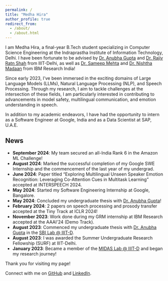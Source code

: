```yaml
---
permalink: /
title: "Medha Hira"
author_profile: true
redirect_from: 
  - /about/
  - /about.html
---
```


I am Medha Hira, a final-year B.Tech student specializing in Computer Science Engineering at the Indraprastha Institute of Information Technology, Delhi. I have been fortunate to be advised by [Dr. Anubha Gupta](https://www.iiitd.ac.in/anubha) and [Dr. Rajiv Ratn Shah](https://www.iiitd.edu.in/~rajivratn/) from IIIT-Delhi, as well as [Dr. Sameep Mehta](https://research.ibm.com/people/sameep-mehta) and [Dr. Nishtha Madaan](https://nishthaa.github.io/) from IBM Research India!

Since early 2023, I’ve been immersed in the exciting domains of Large Language Models (LLMs), Natural Language Processing (NLP), and Speech Processing. Through my research, I aim to tackle challenges at the intersection of these fields, 
I am particularly interested in contributing to advancements in model safety, multilingual communication, and emotion understanding in speech.

In addition to my academic endeavors, I have had the opportunity to intern as a Software Engineer at Google, India and as a Data Scientist at SAP, U.A.E.

## News
- **September 2024**: My team secured an all-India Rank 6 in the Amazon ML Challenge!
- **August 2024**: Marked the successful completion of my Google SWE Internship and the commencement of the last year of my undergrad.
- **June 2024**: Paper titled “Exploring Multilingual Unseen Speaker Emotion Recognition: Leveraging Co-Attention Cues in Multitask Learning” accepted at INTERSPEECH 2024.
- **May 2024**: Started my Software Engineering Internship at Google, Bangalore.
- **May 2024**: Concluded my undergraduate thesis with [Dr. Anubha Gupta](https://www.iiitd.ac.in/anubha)!
- **February 2024**: 2 papers on speech processing and prosody transfer accepted at the Tiny Track at ICLR 2024!
- **November 2023**: Work done during my GRM internship at IBM Research accepted at the AAAI'24 (Demo Track).
- **August 2023**: Commenced my undergraduate thesis with [Dr. Anubha Gupta](https://www.iiitd.ac.in/anubha) in the [SBI Lab @ IIIT-D](https://sbilab.iiitd.edu.in/).
- **August 2023**: I was awarded the Summer Undergraduate Research Fellowship (SURF) at IIIT-Delhi.
- **January 2023**: Became a member of the [MIDAS Lab @ IIIT-D](https://midas.iiitd.ac.in/) and began my research journey!

Thank you for visiting my page!

Connect with me on [GitHub](https://github.com/medhahira) and [LinkedIn](https://www.linkedin.com/in/medhahira/).
